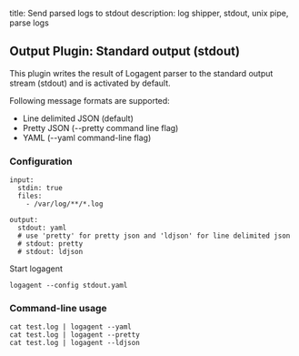 title: Send parsed logs to stdout
description: log shipper, stdout, unix pipe, parse logs

## Output Plugin: Standard output (stdout)

This plugin writes the result of Logagent parser to the standard output stream (stdout) and is activated by default. 

Following message formats are supported:
- Line delimited JSON (default)
- Pretty JSON (--pretty command line flag)
- YAML (--yaml command-line flag)
 
### Configuration

```
input:
  stdin: true
  files: 
    - /var/log/**/*.log

output:
  stdout: yaml
  # use 'pretty' for pretty json and 'ldjson' for line delimited json
  # stdout: pretty
  # stdout: ldjson
```

Start logagent

```
logagent --config stdout.yaml
```

### Command-line usage

```
cat test.log | logagent --yaml
cat test.log | logagent --pretty
cat test.log | logagent --ldjson
```
